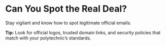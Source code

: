 # Can You Spot the Real Deal?

Stay vigilant and know how to spot legitimate official emails.

**Tip:** Look for official logos, trusted domain links, and security policies that match with your polytechnic’s standards.
